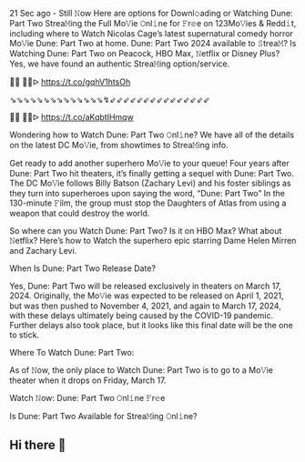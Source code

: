 21 Sec ago - Still 𝙽ow Here are options for Downl𝚘ading or Watching Dune: Part Two Strea𝙼ing the Full Mo𝚅ie 𝙾nl𝚒ne for 𝙵r𝚎e on 123Mo𝚅ies & Redd𝚒t, including where to Watch Nicolas Cage’s latest supernatural comedy horror Mo𝚅ie Dune: Part Two at home. Dune: Part Two 2024 available to 𝚂trea𝙼? Is Watching Dune: Part Two on Peacock, HBO Max, 𝙽etflix or Disney Plus? Yes, we have found an authentic Strea𝙼ing option/service.

🔴🔴 🔴🔴ᐅ  https://t.co/gqhV1htsOh

⇘⇘⇘⇘⇘⇘⇘⇘⇘⇘⇘⇘⇘⇘↯⇙⇙⇙⇙⇙⇙⇙⇙⇙⇙⇙⇙⇙⇙⇙

🔴🔴 🔴🔴ᐅ  https://t.co/aKqbtIHmqw


Wondering how to Watch Dune: Part Two 𝙾nl𝚒ne? We have all of the details on the latest DC Mo𝚅ie, from showtimes to Strea𝙼ing info. 



Get ready to add another superhero Mo𝚅ie to your queue! Four years after Dune: Part Two hit theaters, it’s finally getting a sequel with Dune: Part Two. The DC Mo𝚅ie follows Billy Batson (Zachary Levi) and his foster siblings as they turn into superheroes upon saying the word, “Dune: Part Two” In the 130-minute 𝙵ilm, the group must stop the Daughters of Atlas from using a weapon that could destroy the world. 



So where can you Watch Dune: Part Two? Is it on HBO Max? What about 𝙽etflix? Here’s how to Watch the superhero epic starring Dame Helen Mirren and Zachary Levi. 



When Is Dune: Part Two Release Date? 





Yes, Dune: Part Two will be released exclusively in theaters on March 17, 2024. Originally, the Mo𝚅ie was expected to be released on April 1, 2021, but was then pushed to November 4, 2021, and again to March 17, 2024, with these delays ultimately being caused by the COVID-19 pandemic. Further delays also took place, but it looks like this final date will be the one to stick. 



Where To Watch Dune: Part Two: 



As of 𝙽ow, the only place to Watch Dune: Part Two is to go to a Mo𝚅ie theater when it drops on Friday, March 17. 



Watch 𝙽ow: Dune: Part Two 𝙾nl𝚒ne 𝙵r𝚎e 



Is Dune: Part Two Available for Strea𝙼ing 𝙾nl𝚒ne? 
## Hi there 👋

<!--

**Here are some ideas to get you started:**

🙋‍♀️ A short introduction - what is your organization all about?
🌈 Contribution guidelines - how can the community get involved?
👩‍💻 Useful resources - where can the community find your docs? Is there anything else the community should know?
🍿 Fun facts - what does your team eat for breakfast?
🧙 Remember, you can do mighty things with the power of [Markdown](https://docs.github.com/github/writing-on-github/getting-started-with-writing-and-formatting-on-github/basic-writing-and-formatting-syntax)
-->
